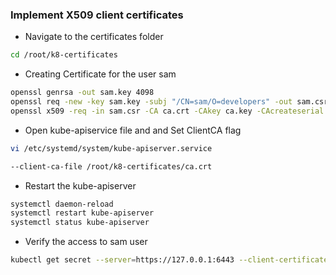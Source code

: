 ### Implement X509 client certificates 
* Navigate to the certificates folder
``` bash
cd /root/k8-certificates
```
* Creating Certificate for the user sam
``` bash
openssl genrsa -out sam.key 4098
openssl req -new -key sam.key -subj "/CN=sam/O=developers" -out sam.csr
openssl x509 -req -in sam.csr -CA ca.crt -CAkey ca.key -CAcreateserial -out sam.crt -days 500
```
* Open kube-apiservice file and and Set ClientCA flag
``` bash
vi /etc/systemd/system/kube-apiserver.service
```
``` bash
--client-ca-file /root/k8-certificates/ca.crt
```
* Restart the kube-apiserver
``` bash
systemctl daemon-reload
systemctl restart kube-apiserver
systemctl status kube-apiserver
```
* Verify the access to sam user
``` bash
kubectl get secret --server=https://127.0.0.1:6443 --client-certificate /root/k8-certificates/sam.crt --certificate-authority /root/k8-certificates/ca.crt --client-key /root/k8-certificates/sam.key
```


